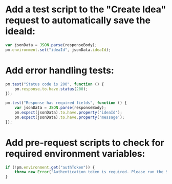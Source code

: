 # Add a test script to the "Create Idea" request to automatically save the ideaId:
```js
var jsonData = JSON.parse(responseBody);
pm.environment.set("ideaId", jsonData.ideaId);
```

# Add error handling tests:
```js
pm.test("Status code is 200", function () {
    pm.response.to.have.status(200);
});

pm.test("Response has required fields", function () {
    var jsonData = JSON.parse(responseBody);
    pm.expect(jsonData).to.have.property('ideaId');
    pm.expect(jsonData).to.have.property('message');
});
```

# Add pre-request scripts to check for required environment variables:
```js
if (!pm.environment.get("authToken")) {
    throw new Error("Authentication token is required. Please run the Sign In request first.");
}
```
